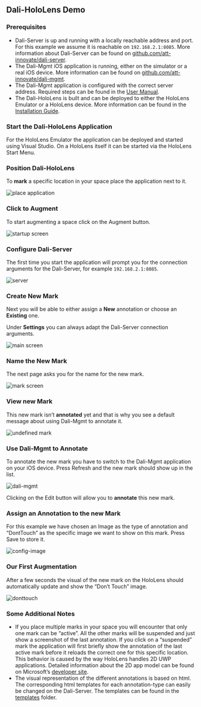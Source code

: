 ## Dali-HoloLens Demo

### Prerequisites
- Dali-Server is up and running with a locally reachable address and port. For this example we assume it is reachable on `192.168.2.1:8085`. More information about Dali-Server can be found on [github.com/att-innovate/dali-server](https://github.com/att-innovate/dali-server).
- The Dali-Mgmt iOS application is running, either on the simulator or a real iOS device. More information can be found on [github.com/att-innovate/dali-mgmt](https://github.com/att-innovate/dali-mgmt).
- The Dali-Mgmt application is configured with the correct server address. Required steps can be found in the [User Manual](https://github.com/att-innovate/dali-mgmt/blob/master/docs/manual.md).
- The Dali-HoloLens is built and can be deployed to either the HoloLens Emulator or a HoloLens device. More information can be found in the [Installation Guide](installation-dali.md).

### Start the Dali-HoloLens Application
For the HoloLens Emulator the application can be deployed and started using Visual Studio. On a HoloLens itself it can be started via the HoloLens Start Menu.

### Position Dali-HoloLens
To **mark** a specific location in your space place the application next to it.

![place application](https://github.com/att-innovate/dali-hololens/blob/master/docs/placing.png)

### Click to Augment
To start augmenting a space click on the Augment button.

![startup screen](https://github.com/att-innovate/dali-hololens/blob/master/docs/startup.png)

### Configure Dali-Server
The first time you start the application will prompt you for the connection arguments for the Dali-Server, for example `192.168.2.1:8085`.

![server](https://github.com/att-innovate/dali-hololens/blob/master/docs/server.png)

###  Create New Mark
Next you will be able to either assign a **New** annotation or choose an **Existing** one.

Under **Settings** you can always adapt the Dali-Server connection arguments.  

![main screen](https://github.com/att-innovate/dali-hololens/blob/master/docs/main.png)

### Name the New Mark
The next page asks you for the name for the new mark.

![mark screen](https://github.com/att-innovate/dali-hololens/blob/master/docs/mark.png)

### View new Mark
This new mark isn’t **annotated** yet and that is why you see a default message about using Dali-Mgmt to annotate it.

![undefined mark](https://github.com/att-innovate/dali-hololens/blob/master/docs/undefined.png)

### Use Dali-Mgmt to Annotate
To annotate the new mark you have to switch to the Dali-Mgmt application on your iOS device. Press Refresh and the new mark should show up in the list.

![dali-mgmt](https://github.com/att-innovate/dali-hololens/blob/master/docs/dali-mgmt.png)

Clicking on the Edit button will allow you to **annotate** this new mark.

### Assign an Annotation to the new Mark
For this example we have chosen an Image as the type of annotation and “DontTouch” as the specific image we want to show on this mark. Press Save to store it.

![config-image](https://github.com/att-innovate/dali-hololens/blob/master/docs/configimage.png)

### Our First Augmentation
After a few seconds the visual of the new mark on the HoloLens should automatically update and show the “Don’t Touch” image.

![donttouch](https://github.com/att-innovate/dali-hololens/blob/master/docs/donttouch.png)

### Some Additional Notes
- If you place multiple marks in your space you will encounter that only one mark can be “active”. All the other marks will be suspended and just show a screenshot of the last annotation. If you click on a “suspended” mark the application will first briefly show the annotation of the last active mark before it reloads the correct one for this specific location. This behavior is caused by the way HoloLens handles 2D UWP applications. Detailed information about the 2D app model can be found on Microsoft’s [developer site](https://developer.microsoft.com/en-us/windows/mixed-reality/app_model).
- The visual representation of the different annotations is based on html. The corresponding html templates for each annotation-type can easily be changed on the Dali-Server. The templates can be found in the [templates](https://github.com/att-innovate/dali-server/tree/master/templates) folder.